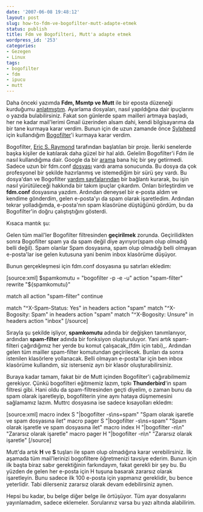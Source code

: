 ```yaml
---
date: '2007-06-08 19:48:12'
layout: post
slug: how-to-fdm-ve-bogofilter-mutt-adapte-etmek
status: publish
title: Fdm ve Bogofilteri, Mutt'a adapte etmek
wordpress_id: '253'
categories:
- Gezegen
- Linux
tags:
- bogofilter
- fdm
- ipucu
- mutt
---
```


Daha önceki yazımda **Fdm, Msmtp ve Mutt** ile bir eposta düzeneği kurduğumu [anlatmıştım](http://blog.arsln.org/fdm-mutt-ve-msmtp-ile-e-postalarinizi-daha-verimli-ve-duzenli-kullanin/). Ayarlama dosyaları, nasıl yapıldığına dair ipuçlarını o yazıda bulabilirsiniz. Fakat son günlerde spam mailleri artmaya başladı, her ne kadar mail'lerimi Gmail üzerinden alsam dahi, kendi bilgisayarıma da bir tane kurmaya karar verdim. Bunun için de uzun zamande önce [Sylpheed](http://sylpheed.sraoss.jp/en/) için kullandığım [Bogofilter](http://bogofilter.sourceforge.net/)'i kurmaya karar verdim.

Bogofilter, [Eric S. Raymond](http://catb.org/~esr/) tarafından başlatılan bir proje. İleriki senelerde başka kişiler de katılarak daha güzel bir hal aldı. Gelelim Bogofilter'i Fdm ile nasıl kullandığıma dair. Google da bir [arama](http://www.google.com/search?q=fdm+bogofilter) bana hiç bir şey getirmedi. Sadece uzun bir fdm.conf [dosyası](http://ft.bewatermyfriend.org/comp/data/fdm/fdm.conf.html) vardı arama sonucunda. Bu dosya da çok profesyonel bir şekilde hazırlanmış ve istemediğim bir sürü şey vardı. Bu dosya'dan ve Bogofilter [yardım sayfalarından](http://bogofilter.sourceforge.net/faq.shtml) bir bağlantı kurarak, bu işin nasıl yürütüleceği hakkında bir takım ipuçlar çıkardım. Onları birleştirdim ve **fdm.conf** dosyasına yazdım. Ardından deneysel bir e-posta aldım ve kendime gönderdim, gelen e-posta'yı da spam olarak işaretledim. Ardından tekrar yolladığımda, e-posta'nın spam klasörüne düştüğünü gördüm, bu da Bogofilter'in doğru çalıştıştığını gösterdi. 

Kısaca mantık şu:



Gelen tüm mail'ler Bogofilter filtresinden **geçirilmek** zorunda. Geçirilidikten sonra Bogofilter spam ya da spam değil diye ayırıyor(spam olup olmadığ belli değil). Spam olanlar Spam dosyasına, spam olup olmadığı belli olmayan e-posta'lar ise gelen kutusuna yani benim inbox klasörüme düşüyor. 

Bunun gerçekleşmesi için fdm.conf dosyasına şu satırları ekledim:

[source:xml]
$spamkomutu   = "bogofilter -p -e -u" 
action "spam-filter"          rewrite       "${spamkomutu}"
 
match all action "spam-filter" continue
 
match "^X-Spam-Status: Yes" in headers action "spam"
match "^X-Bogosity: Spam" in headers action "spam"
match "^X-Bogosity: Unsure" in headers action "inbox"
[/source]

Sırayla şu şekilde işliyor, **spamkomutu** adında bir değişken tanımlanıyor, ardından **spam-filter** adında bir fonksiyon oluşturuluyor. Yani artık spam-filteri çağırdığımız her yerde bu komut çalışacak_(fdm için tabi)_. Ardından gelen tüm mailler spam-filter komutundan geçirilecek. Bunları da sonra istenilen klasörlere yollanacak. Belli olmayan e-posta'lar için ben inbox klasörüme kullandım, siz isterseniz ayrı bir klasör oluşturabilirsiniz. 

Buraya kadar tamam, fakat bir de Mutt içinden Bogofilter'i çağırabilmemiz gerekiyor. Çünkü bogofilteri eğitmemiz lazım, tıpkı **Thunderbird**'in spam filtresi gibi. Hani oldu da spam-filtresinden geçti diyelim, o zaman bunu da spam olarak işaretleyip, bogofilterin yine aynı hataya düşmemesini sağlamamız lazım. Muttrc dosyasına ise sadece kısayolları ekledm:

[source:xml]
macro index S "|bogofilter -s\ns=spam"  "Spam olarak işaretle ve spam dosyasına ilet"
macro pager S "|bogofilter -s\ns=spam"  "Spam olarak işaretle ve spam dosyasına ilet"
macro index H "|bogofilter -n\n"               "Zararsız olarak işaretle"
macro pager H "|bogofilter -n\n"               "Zararsız olarak işaretle"
[/source]

Mutt'da artık **H** ve **S** tuşları ile spam olup olmadığına karar verebilirsiniz. İlk aşamada tüm mail'lerinizi bogofiltere öğretmenizi tavsiye ederim. Bunun için ilk başta biraz sabır gerektiğinin farkındayım, fakat gerekli bir şey bu. Bu yüzden de gelen her e-posta için H tuşuna basarak zararsız olarak işaretleyin. Bunu sadece ilk 100 e-posta için yapmanız gereklidir, bu bence yeterlidir. Tabi dilerseniz zararsız olarak devam edebilirsiniz aynen. 

Hepsi bu kadar, bu belge diğer belge ile örtüşüyor. Tüm ayar dosyalarını yayınlamadım, sadece eklemeler. Sorularınız varsa bu yazı altında alabilirim. 






